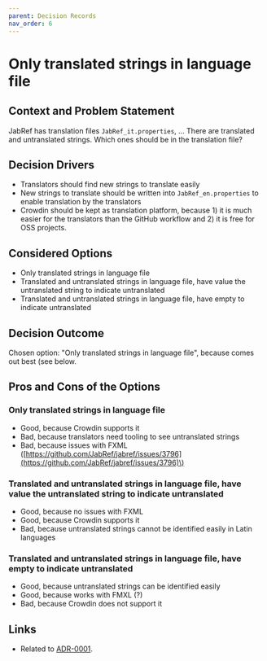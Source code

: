 ```yaml
---
parent: Decision Records
nav_order: 6
---
```

# Only translated strings in language file

## Context and Problem Statement

JabRef has translation files `JabRef_it.properties`, ... There are translated and untranslated strings. Which ones should be in the translation file?

## Decision Drivers

* Translators should find new strings to translate easily
* New strings to translate should be written into `JabRef_en.properties` to enable translation by the translators
* Crowdin should be kept as translation platform, because 1\) it is much easier for the translators than the GitHub workflow and 2\) it is free for OSS projects.

## Considered Options

* Only translated strings in language file
* Translated and untranslated strings in language file, have value the untranslated string to indicate untranslated
* Translated and untranslated strings in language file, have empty to indicate untranslated

## Decision Outcome

Chosen option: "Only translated strings in language file", because comes out best \(see below.

## Pros and Cons of the Options

### Only translated strings in language file

* Good, because Crowdin supports it
* Bad, because translators need tooling to see untranslated strings
* Bad, because issues with FXML \([https://github.com/JabRef/jabref/issues/3796](https://github.com/JabRef/jabref/issues/3796)\)

### Translated and untranslated strings in language file, have value the untranslated string to indicate untranslated

* Good, because no issues with FXML
* Good, because Crowdin supports it
* Bad, because untranslated strings cannot be identified easily in Latin languages

### Translated and untranslated strings in language file, have empty to indicate untranslated

* Good, because untranslated strings can be identified easily
* Good, because works with FMXL \(?\)
* Bad, because Crowdin does not support it

## Links

* Related to [ADR-0001](0001-use-crowdin-for-translations.md).

<!-- markdownlint-disable-file MD024 -->
